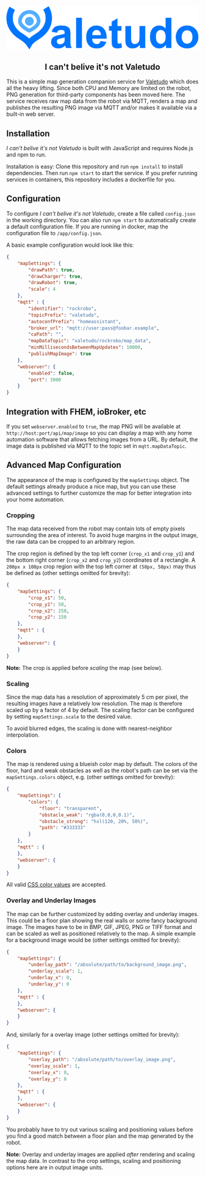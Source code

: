 <div align="center">
    <a href="https://github.com/Hypfer/Valetudo">
        <img src="https://github.com/Hypfer/Valetudo/blob/master/assets/logo/valetudo_logo_with_name.svg" width="800" alt="valetudo">
    </a>
    <p align="center"><h2>I can't belive it's not Valetudo</h2></p>
</div>

This is a simple map generation companion service for
[Valetudo](https://github.com/Hypfer/Valetudo) which does all the heavy
lifting.
Since both CPU and Memory are limited on the robot, PNG generation for
third-party components has been moved here. The service receives raw map
data from the robot via MQTT, renders a map and publishes the resulting
PNG image via MQTT and/or makes it available via a built-in web server.

## Installation

*I can't belive it's not Valetudo* is built with JavaScript and requires
Node.js and npm to run.

Installation is easy: Clone this repository and run `npm install` to
install dependencies. Then run `npm start` to start the service.
If you prefer running services in containers, this repository includes
a dockerfile for you.

## Configuration
To configure *I can't belive it's not Valetudo*, create a file called
`config.json` in the working directory. You can also run `npm start` to
automatically create a default configuration file. If you are running in
docker, map the configuration file to `/app/config.json`.

A basic example configuration would look like this:

```json
{
    "mapSettings": {
        "drawPath": true,
        "drawCharger": true,
        "drawRobot": true,
        "scale": 4
    },
    "mqtt" : {
        "identifier": "rockrobo",
        "topicPrefix": "valetudo",
        "autoconfPrefix": "homeassistant",
        "broker_url": "mqtt://user:pass@foobar.example",
        "caPath": "",
        "mapDataTopic": "valetudo/rockrobo/map_data",
        "minMillisecondsBetweenMapUpdates": 10000,
        "publishMapImage": true
    },
    "webserver": {
        "enabled": false,
        "port": 3000
    }
}
```

## Integration with FHEM, ioBroker, etc
If you set `webserver.enabled` to `true`, the map PNG will be available
at `http://host:port/api/map/image` so you can display a map with any
home automation software that allows fetching images from a URL.
By default, the image data is published via MQTT to the topic set in
`mqtt.mapDataTopic`.

## Advanced Map Configuration
The appearance of the map is configured by the `mapSettings`
object. The default settings already produce a nice map, but you can 
use these advanced settings to further customize the map for better
integration into your home automation.

### Cropping
The map data received from the robot may contain lots of empty pixels
surrounding the area of interest.
To avoid huge margins in the output image, the raw data can be cropped
to an arbitrary region.

The crop region is defined by the top left corner (`crop_x1` and
`crop_y1`) and the bottom right corner (`crop_x2` and `crop_y2`)
coordinates of a rectangle.
A `200px x 100px` crop region with the top left corner at
`(50px, 50px)` may thus be defined as (other settings omitted for
brevity):

```json
{
    "mapSettings": {
        "crop_x1": 50,
        "crop_y1": 50,
        "crop_x2": 250,
        "crop_y2": 150
    },
    "mqtt" : {
    },
    "webserver": {
    }
}
```

**Note:** The crop is applied before *scaling* the map (see below).

### Scaling
Since the map data has a resolution of approximately 5 cm per pixel, the
resulting images have a relatively low resolution. The map is therefore
scaled up by a factor of 4 by default. The scaling factor can be
configured by setting `mapSettings.scale` to the desired value.

To avoid blurred edges, the scaling is done with nearest-neighbor
interpolation.

### Colors
The map is rendered using a blueish color map by default. The colors
of the floor, hard and weak obstacles as well as the robot's path can
be set via the `mapSettings.colors` object, e.g. (other settings
omitted for brevity):

```json
{
    "mapSettings": {
        "colors": {
            "floor": "transparent",
            "obstacle_weak": "rgba(0,0,0,0.1)",
            "obstacle_strong": "hsl(120, 20%, 50%)",
            "path": "#333333"
        }
    },
    "mqtt" : {
    },
    "webserver": {
    }
}
```

All valid
[CSS color values](https://developer.mozilla.org/en-US/docs/Web/CSS/color_value)
are accepted.

### Overlay and Underlay Images
The map can be further customized by adding overlay and underlay images.
This could be a floor plan showing the real walls or some fancy
background image. The images have to be in BMP, GIF, JPEG, PNG or TIFF
format and can be scaled as well as positioned relatively to the map.
A simple example for a background image would be (other settings omitted
for brevity):

```json
{
    "mapSettings": {
        "underlay_path": "/absolute/path/to/background_image.png",
        "underlay_scale": 1,
        "underlay_x": 0,
        "underlay_y": 0
    },
    "mqtt" : {
    },
    "webserver": {
    }
}
```

And, similarly for a overlay image (other settings omitted for brevity): 

```json
{
    "mapSettings": {
        "overlay_path": "/absolute/path/to/overlay_image.png",
        "overlay_scale": 1,
        "overlay_x": 0,
        "overlay_y": 0
    },
    "mqtt" : {
    },
    "webserver": {
    }
}
```

You probably have to try out various scaling and positioning values
before you find a good match between a floor plan and the map generated
by the robot.

**Note:** Overlay and underlay images are applied *after* rendering and
scaling the map data. In contrast to the crop settings, scaling and
positioning options here are in output image units.
